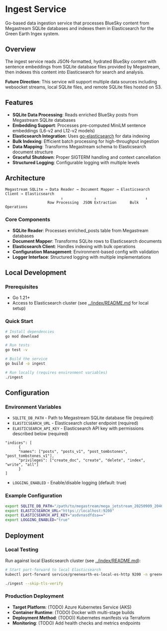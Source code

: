 # Ingest Service

Go-based data ingestion service that processes BlueSky content from Megastream SQLite databases and indexes them in Elasticsearch for the Green Earth Ingex system.

## Overview

The ingest service reads JSON-formatted, hydrated BlueSky content with sentence embeddings from SQLite database files provided by Megastream, then indexes this content into Elasticsearch for search and analysis.

**Future Direction**: This service will support multiple data sources including websocket streams, local SQLite files, and remote SQLite files hosted on S3.

## Features

- **SQLite Data Processing**: Reads enriched BlueSky posts from Megastream SQLite databases
- **Embedding Support**: Processes pre-computed MiniLM sentence embeddings (L6-v2 and L12-v2 models)
- **Elasticsearch Integration**: Uses [go-elasticsearch](https://pkg.go.dev/github.com/elastic/go-elasticsearch/v9) for data indexing
- **Bulk Indexing**: Efficient batch processing for high-throughput ingestion
- **Data Mapping**: Transforms Megastream schema to Elasticsearch document structure
- **Graceful Shutdown**: Proper SIGTERM handling and context cancellation
- **Structured Logging**: Configurable logging with multiple levels

## Architecture

```
Megastream SQLite → Data Reader → Document Mapper → Elasticsearch Client → Elasticsearch
                         ↓              ↓                      ↓
                   Row Processing  JSON Extraction      Bulk Operations
```

### Core Components

- **SQLite Reader**: Processes enriched_posts table from Megastream databases
- **Document Mapper**: Transforms SQLite rows to Elasticsearch documents
- **Elasticsearch Client**: Handles indexing with bulk operations
- **Configuration Management**: Environment-based config with validation
- **Logger Interface**: Structured logging with multiple implementations

## Local Development

### Prerequisites
- Go 1.21+
- Access to Elasticsearch cluster (see [../index/README.md](../index/README.md) for local setup)

### Quick Start

```bash
# Install dependencies
go mod download

# Run tests
go test -v

# Build the service
go build -o ingest

# Run locally (requires environment variables)
./ingest
```

## Configuration

### Environment Variables

- `SQLITE_DB_PATH` - Path to Megastream SQLite database file (required)
- `ELASTICSEARCH_URL` - Elasticsearch cluster endpoint (required)
- `ELASTICSEARCH_API_KEY` - Elasticsearch API key with permissions described below (required)
```
"indices": [
      {
      "names": ["posts", "posts_v1", "post_tombstones", "post_tombstones_v1"],
      "privileges": ["create_doc", "create", "delete", "index", "write", "all"]
      }
]
```
- `LOGGING_ENABLED` - Enable/disable logging (default: true)

### Example Configuration

```bash
export SQLITE_DB_PATH="/path/to/megastream/mega_jetstream_20250909_204657.db"
export ELASTICSEARCH_URL="https://localhost:9200"
export ELASTICSEARCH_API_KEY="asdvnasdfdsa=="
export LOGGING_ENABLED="true"
```

## Deployment

### Local Testing
Run against local Elasticsearch cluster (see [../index/README.md](../index/README.md)):

```bash
# Start port-forward to local Elasticsearch
kubectl port-forward service/greenearth-es-local-es-http 9200 -n greenearth-local

./ingest --skip-tls-verify
```

### Production Deployment
- **Target Platform**: (TODO) Azure Kubernetes Service (AKS)
- **Container Runtime**: (TODO) Docker with multi-stage builds
- **Deployment Method**: (TODO)) Kubernetes manifests via Terraform
- **Monitoring**: (TODO) Add health checks and metrics endpoints